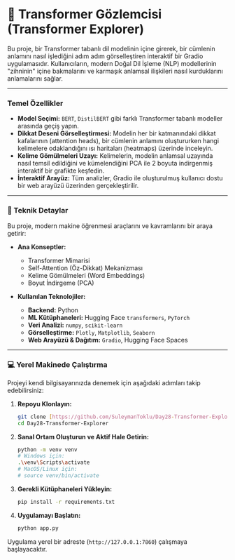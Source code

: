# 🧠 Transformer Gözlemcisi (Transformer Explorer)

Bu proje, bir Transformer tabanlı dil modelinin içine girerek, bir cümlenin anlamını nasıl işlediğini adım adım görselleştiren interaktif bir Gradio uygulamasıdır. Kullanıcıların, modern Doğal Dil İşleme (NLP) modellerinin "zihninin" içine bakmalarını ve karmaşık anlamsal ilişkileri nasıl kurduklarını anlamalarını sağlar.

---

### Temel Özellikler

* **Model Seçimi:** `BERT`, `DistilBERT` gibi farklı Transformer tabanlı modeller arasında geçiş yapın.
* **Dikkat Deseni Görselleştirmesi:** Modelin her bir katmanındaki dikkat kafalarının (attention heads), bir cümlenin anlamını oluştururken hangi kelimelere odaklandığını ısı haritaları (heatmaps) üzerinde inceleyin.
* **Kelime Gömülmeleri Uzayı:** Kelimelerin, modelin anlamsal uzayında nasıl temsil edildiğini ve kümelendiğini PCA ile 2 boyuta indirgenmiş interaktif bir grafikte keşfedin.
* **İnteraktif Arayüz:** Tüm analizler, Gradio ile oluşturulmuş kullanıcı dostu bir web arayüzü üzerinden gerçekleştirilir.

---

### 🚀 Teknik Detaylar

Bu proje, modern makine öğrenmesi araçlarını ve kavramlarını bir araya getirir:

* **Ana Konseptler:**
    * Transformer Mimarisi
    * Self-Attention (Öz-Dikkat) Mekanizması
    * Kelime Gömülmeleri (Word Embeddings)
    * Boyut İndirgeme (PCA)

* **Kullanılan Teknolojiler:**
    * **Backend:** Python
    * **ML Kütüphaneleri:** Hugging Face `transformers`, `PyTorch`
    * **Veri Analizi:** `numpy`, `scikit-learn`
    * **Görselleştirme:** `Plotly`, `Matplotlib`, `Seaborn`
    * **Web Arayüzü & Dağıtım:** `Gradio`, Hugging Face Spaces

---

### 💻 Yerel Makinede Çalıştırma

Projeyi kendi bilgisayarınızda denemek için aşağıdaki adımları takip edebilirsiniz:

1.  **Repoyu Klonlayın:**
    ```bash
    git clone [https://github.com/SuleymanToklu/Day28-Transformer-Explorer.git](https://github.com/SuleymanToklu/Day28-Transformer-Explorer.git)
    cd Day28-Transformer-Explorer
    ```

2.  **Sanal Ortam Oluşturun ve Aktif Hale Getirin:**
    ```bash
    python -m venv venv
    # Windows için:
    .\venv\Scripts\activate
    # MacOS/Linux için:
    # source venv/bin/activate
    ```

3.  **Gerekli Kütüphaneleri Yükleyin:**
    ```bash
    pip install -r requirements.txt
    ```

4.  **Uygulamayı Başlatın:**
    ```bash
    python app.py
    ```

Uygulama yerel bir adreste (`http://127.0.0.1:7860`) çalışmaya başlayacaktır.
